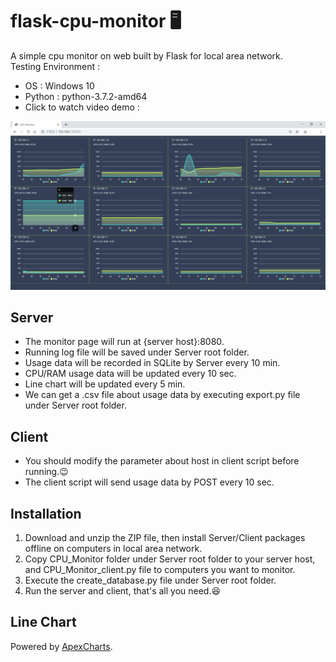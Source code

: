 # flask-cpu-monitor 🖥
A simple cpu monitor on web  built by Flask for local area network.<br>
Testing Environment :
- OS : Windows 10
- Python : python-3.7.2-amd64
- Click to watch video demo :

[![DEMO](https://raw.githubusercontent.com/laplacetw/flask-cpu-monitor/master/demo_02.png)](https://www.youtube.com/watch?v=qZ12nJMpYvA)

## Server
- The monitor page will run at {server host}:8080.
- Running log file will be saved under Server root folder.
- Usage data will be recorded in SQLite by Server every 10 min.
- CPU/RAM usage data will be updated every 10 sec.
- Line chart will be updated every 5 min.
- We can get a .csv file about usage data by executing export.py file under Server root folder.

## Client
- You should modify the parameter about host in client script before running.😉
- The client script will send usage data by POST every 10 sec.

## Installation
1. Download and unzip the ZIP file, then install Server/Client packages offline on computers in local area network.
2. Copy CPU_Monitor folder under Server root folder to your server host, and CPU_Monitor_client.py file to computers you want to monitor.
3. Execute the create_database.py file under Server root folder.
4. Run the server and client, that's all you need.😆

## Line Chart
Powered by [ApexCharts](https://apexcharts.com).
